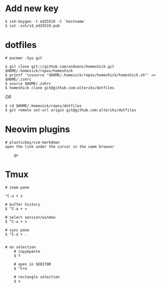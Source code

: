 # Add new key
    $ ssh-keygen -t ed25519 -C `hostname`
    $ cat .ssh/id_ed25519.pub
# dotfiles
    # pacman -Syu git
    
    $ git clone git://github.com/andsens/homeshick.git $HOME/.homesick/repos/homeshick
    $ printf '\nsource "$HOME/.homesick/repos/homeshick/homeshick.sh"' >> $HOME/.zshrc
    $ source $HOME/.zshrc
    $ homeshick clone git@github.com:alteriks/dotfiles

*OR*
  
    $ cd $HOME/.homesick/repos/dotfiles
    $ git remote set-url origin git@github.com:alteriks/dotfiles

# Neovim plugins 
    # plasticboy/vim-markdown
    open the link under the cursor in the same browser 
```
    gx
```

# Tmux
    # zoom pane 
```
^C-a + z
```    
    # buffer history
    $ ^C-a + =
    
    # select session/window
    $ ^C-a + s
    
    # sync pane
    $ ^C-a + -
    
    
    # on selection
        # copy&paste
        $ Y
        
        # open in $EDITOR 
        $ ^C+o
        
        # rectangle selection
        $ v 
